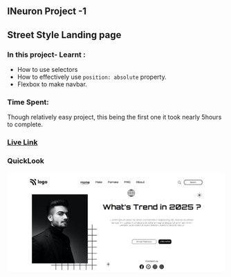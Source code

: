 ## INeuron Project -1

## Street Style Landing page

### In this project- Learnt :
- How to use selectors
- How to effectively use `position: absolute` property.
- Flexbox to make navbar.

### Time Spent:
Though relatively easy project, this being the first one it took nearly 5hours to complete.

### [Live Link]()

### QuickLook
![img](./QuickLook.png) 